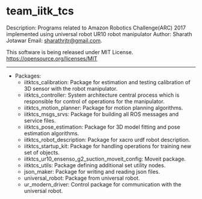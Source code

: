 # team_iitk_tcs

Description: Programs related to Amazon Robotics Challenge(ARC) 2017 implemented using universal robot UR10 robot manipulator
Author: Sharath Jotawar Email: sharathrjtr@gmail.com.

This software is being released under MIT License. https://opensource.org/licenses/MIT

-----------------------------
+ Packages: 
  - iitktcs_calibration: Package for estimation and testing calibration of 3D sensor with the robot manipulator.
  - iitktcs_controller: System architecture central process which is responsible for control of operations for the manipulator.
  - iitktcs_motion_planner: Package for motion planning algorithms.
  - iitktcs_msgs_srvs: Package for building all ROS messages and service files.
  - iitktcs_pose_estimation: Package for 3D model fitting and pose estimation algorithms.
  - iitktcs_robot_description: Package for xacro urdf robot description.
  - iitktcs_startup_kit: Package for handling operations for training new set of objects.
  - iitktcs_ur10_ensenso_g2_suction_moveit_config: Moveit package.
  - iitktcs_utils: Package defining additional set utility nodes.
  - json_maker: Package for writing and reading json files.
  - universal_robot: Package from universal robot.
  - ur_modern_driver: Control package for communication with the universal robot.
